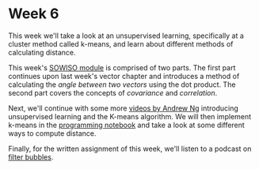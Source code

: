 
# Week 6

This week we'll take a look at an unsupervised learning, specifically at a
cluster method called k-means, and learn about different methods of calculating
distance.

This week's [SOWISO module](/week6/vector-distances) is comprised of two parts. The first
part continues upon last week's vector chapter and introduces a method of
calculating the *angle between two vectors* using the dot product. The second
part covers the concepts of *covariance* and *correlation*.

Next, we'll continue with some more [videos by Andrew Ng](/week6/unsupervised-learning)
introducing unsupervised learning and the K-means algorithm. We will then
implement k-means in the [programming notebook](/week6/k-means) and
take a look at some different ways to compute distance.

Finally, for the written assignment of this week, we'll listen to a podcast on
[filter bubbles](/week6/filter-bubbles).
